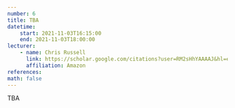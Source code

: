```yaml
---
number: 6
title: TBA
datetime:
    start: 2021-11-03T16:15:00
    end: 2021-11-03T18:00:00
lecturer: 
    - name: Chris Russell
      link: https://scholar.google.com/citations?user=RM2sHhYAAAAJ&hl=en
      affiliation: Amazon
references:
math: false
---
```


TBA